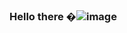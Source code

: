 ### Hello there �![image](https://user-images.githubusercontent.com/57689939/222916989-d17044f4-5bf2-4e28-bb4f-fa96f182ee20.png)


<!--
**LonwaboMvovo/LonwaboMvovo** is a ✨ _special_ ✨ repository because its `README.md` (this file) appears on your GitHub profile.

Here are some ideas to get you started:

- 🔭 I’m currently working on ...
- 🌱 I’m currently learning ...
- 👯 I’m looking to collaborate on ...
- 🤔 I’m looking for help with ...
- 💬 Ask me about ...
- 📫 How to reach me: ...
- 😄 Pronouns: ...
- ⚡ Fun fact: ...
-->
